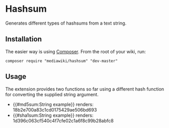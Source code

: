 # Hashsum

Generates different types of hashsums from a text string.

## Installation

The easier way is using [Composer](http://www.mediawiki.org/wiki/Composer). From the root of your wiki, run:

	composer require "mediawiki/hashsum" "dev-master"
  
## Usage

The extension provides two functions so far using a different hash function for converting the supplied string argument. 

* {{#md5sum:String example}} renders: 18b2e700a83c1cd0175429ae506bd693
* {{#sha1sum:String example}} renders: 1d396c063cf540c4f7cfe02c1a6f8c99b28abfc8



